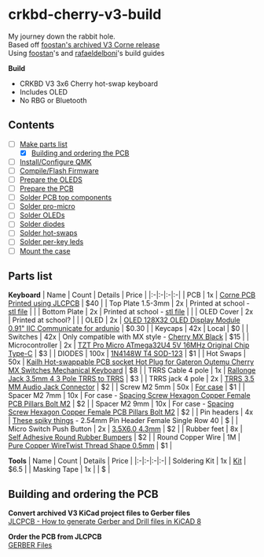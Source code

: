 # crkbd-cherry-v3-build

My journey down the rabbit hole.  
Based off [foostan's archived V3 Corne release](https://github.com/foostan/crkbd/releases/tag/v3-final)  
Using [foostan](https://github.com/foostan/crkbd/blob/main/docs/corne-cherry/v3/buildguide_en.md)'s and [rafaeldelboni](https://github.com/rafaeldelboni/buildlogs/blob/main/crkbd-v3.md#compileflash-firmware)'s build guides

**Build**  
- CRKBD V3 3x6 Cherry hot-swap keyboard
- Includes OLED
- No RBG or Bluetooth

## Contents
- [ ] [Make parts list](#parts-list)
  - [X] [Building and ordering the PCB](#building-and-ordering-the-pcb)
- [ ] [Install/Configure QMK](#installconfigure-qmk)
- [ ] [Compile/Flash Firmware](#compileflash-firmware)
- [ ] [Prepare the OLEDS](#prepare-oleds)
- [ ] [Prepare the PCB](#prepare-pcb)
- [ ] [Solder PCB top components](#solder-pcb-top-components)
- [ ] [Solder pro-micro](#solder-pro-micro)
- [ ] [Solder OLEDs](#solder-oleds)
- [ ] [Solder diodes](#solder-diodes)
- [ ] [Solder hot-swaps](#solder-hot-swaps)
- [ ] [Solder per-key leds](#solder-per-key-leds)
- [ ] [Mount the case](#mount-the-case)

## Parts list
**Keyboard**
| Name | Count | Details | Price |
|:-|:-|:-|:-|
| PCB | 1x | [Corne PCB Printed using JLCPCB](https://jlcpcb.com/) | $40 |
| Top Plate 1.5-3mm | 2x |  Printed at school - [stl file]() | |
| Bottom Plate | 2x | Printed at school - [stl file]() | |
| OLED Cover | 2x | Printed at school? | |
| OLED | 2x | [OLED 128X32 OLED Display Module 0.91" IIC Communicate for ardunio](https://www.aliexpress.com/item/32777216785.html?spm=a2g0s.9042311.0.0.27424c4dlrgRjA) | $0.30 |
| Keycaps | 42x | Local | $0 |
| Switches | 42x | Only compatible with MX style - [Cherry MX Black](https://www.aliexpress.us/item/3256806069646359.html?spm=a2g0o.productlist.main.1.4a497310hnQLCq&algo_pvid=73237be8-dd90-41c8-bd4a-edbb61f7318c&algo_exp_id=73237be8-dd90-41c8-bd4a-edbb61f7318c-0&pdp_npi=4%40dis%21USD%217.83%210.99%21%21%2155.50%216.98%21%402101c5b217243508666094488e10c5%2112000036489552473%21sea%21US%212778608228%21ABX&curPageLogUid=zhhR89q5ZmTu&utparam-url=scene%3Asearch%7Cquery_from%3A#nav-review) | $15 |
| Microcontroller | 2x | [TZT Pro Micro ATmega32U4 5V 16MHz Original Chip Type-C](https://www.aliexpress.us/item/2251832581993895.html?spm=a2g0s.9042311.0.0.27424c4dlrgRjA&gatewayAdapt=glo2usa4itemAdapt) | $3 |
| DIODES | 100x | [1N4148W T4 SOD-123](https://www.aliexpress.us/item/2251832735176193.html?spm=a2g0o.cart.0.0.624d38dayf8uXk&mp=1&gatewayAdapt=glo2usa) | $1 |
| Hot Swaps | 50x | [Kailh Hot-swappable PCB socket Hot Plug for Gateron Outemu Cherry MX Switches Mechanical Keyboard](https://www.aliexpress.us/item/2255800865526224.html?spm=a2g0s.9042311.0.0.27424c4dlrgRjA&gatewayAdapt=glo2usa4itemAdapt) | $8 |
| TRRS Cable 4 pole | 1x | [Rallonge Jack 3.5mm 4 3 Pole TRRS to TRRS](https://www.aliexpress.us/item/3256805991501373.html?spm=a2g0o.productlist.main.1.10596d99xhZTwL&algo_pvid=9dde26da-8622-45dc-8815-b85b16e86c14&algo_exp_id=9dde26da-8622-45dc-8815-b85b16e86c14-0&pdp_npi=4%40dis%21USD%214.45%210.99%21%21%2131.54%217.01%21%402101c5b117242987081857098e0582%2112000036149303822%21sea%21US%212778608228%21ABX&curPageLogUid=1JhzGCK9fNj9&utparam-url=scene%3Asearch%7Cquery_from%3A) | $3 |
| TRRS jack 4 pole | 2x | [TRRS 3.5 MM Audio Jack Connector](https://www.aliexpress.us/item/2251832843150354.html?spm=a2g0o.productlist.main.1.48111de5AJ9NKs&algo_pvid=5dba46f3-603a-4bae-a23b-4ff6e264e75a&algo_exp_id=5dba46f3-603a-4bae-a23b-4ff6e264e75a-0&pdp_npi=4%40dis%21USD%211.51%210.99%21%21%211.51%210.99%21%402101fb1717243074242777122e20ab%2112000038224902314%21sea%21US%212778608228%21ABX&curPageLogUid=ZP6AutQHqCPa&utparam-url=scene%3Asearch%7Cquery_from%3A) | $2 |
| Screw M2 5mm | 50x | [For case](https://www.aliexpress.us/item/3256805432431543.html?spm=a2g0o.productlist.main.7.71d74614yyKWon&algo_pvid=6ee9a92e-cdc7-460a-af3b-ac2b0e62eb9a&aem_p4p_detail=202408212153242149051534836220006711131&algo_exp_id=6ee9a92e-cdc7-460a-af3b-ac2b0e62eb9a-3&pdp_npi=4%40dis%21USD%211.02%210.96%21%21%217.24%216.81%21%402103094f17243024043121319e1b2a%2112000033767212213%21sea%21US%212778608228%21ABX&curPageLogUid=qknRdn84mFma&utparam-url=scene%3Asearch%7Cquery_from%3A&search_p4p_id=202408212153242149051534836220006711131_1) | $1 |
| Spacer M2 7mm | 10x | For case - [Spacing Screw Hexagon Copper Female PCB Pillars Bolt M2](https://www.aliexpress.us/item/3256805863280885.html?spm=a2g0o.productlist.main.31.81d0187fZbMQZZ&algo_pvid=6d868c51-1d17-4027-9621-7291015036ed&aem_p4p_detail=2024082122034312246280635684690006792288&algo_exp_id=6d868c51-1d17-4027-9621-7291015036ed-15&pdp_npi=4%40dis%21USD%211.73%210.99%21%21%211.73%210.99%21%402101f00117243030236031082e3709%2112000035491390234%21sea%21US%212778608228%21ABX&curPageLogUid=wCfdJ6WOajxb&utparam-url=scene%3Asearch%7Cquery_from%3A&search_p4p_id=2024082122034312246280635684690006792288_4) | $2 |
| Spacer M2 9mm | 10x | For case - [Spacing Screw Hexagon Copper Female PCB Pillars Bolt M2](https://www.aliexpress.us/item/3256805863280885.html?spm=a2g0o.productlist.main.31.81d0187fZbMQZZ&algo_pvid=6d868c51-1d17-4027-9621-7291015036ed&aem_p4p_detail=2024082122034312246280635684690006792288&algo_exp_id=6d868c51-1d17-4027-9621-7291015036ed-15&pdp_npi=4%40dis%21USD%211.73%210.99%21%21%211.73%210.99%21%402101f00117243030236031082e3709%2112000035491390234%21sea%21US%212778608228%21ABX&curPageLogUid=wCfdJ6WOajxb&utparam-url=scene%3Asearch%7Cquery_from%3A&search_p4p_id=2024082122034312246280635684690006792288_4) | $2 |
| Pin headers | 4x | [These spiky things](./assets/03-soldering-top-01.jpg) - 2.54mm Pin Header Female Single Row 40 | $ |
| Micro Switch Push Button | 2x | [3.5X6.0 4.3mm](https://www.aliexpress.us/item/2255801131587911.html?spm=a2g0o.productlist.main.11.25c42ab7945L0g&algo_pvid=dac85663-e6ab-4edf-8f0b-694a6933e9c6&algo_exp_id=dac85663-e6ab-4edf-8f0b-694a6933e9c6-5&pdp_npi=4%40dis%21USD%211.65%210.99%21%21%211.65%210.99%21%402101fb1017243134978332288e1d60%2110000015703759334%21sea%21US%212778608228%21ABX&curPageLogUid=Pw86YkSPPIYg&utparam-url=scene%3Asearch%7Cquery_from%3A) | $2 |
| Rubber feet | 8x | [Self Adhesive Round Rubber Bumpers](https://www.aliexpress.us/item/3256803421259871.html?spm=a2g0o.productlist.main.3.20532efcADR9z1&algo_pvid=65a8005d-cd94-42ca-a017-fcf571b98ffc&algo_exp_id=65a8005d-cd94-42ca-a017-fcf571b98ffc-1&pdp_npi=4%40dis%21USD%211.59%210.99%21%21%211.59%210.99%21%402103010b17243068517578144e2184%2112000026474338043%21sea%21US%212778608228%21ABX&curPageLogUid=nqeudm8T1Uhl&utparam-url=scene%3Asearch%7Cquery_from%3A) | $2 |
| Round Copper Wire | 1M | [Pure Copper WireTwist Thread Shape 0.5mm](https://www.aliexpress.us/item/3256806772792549.html?spm=a2g0o.productlist.main.1.10192f74voDhpm&algo_pvid=33f9b53c-ae14-4d63-9160-c78af2130582&algo_exp_id=33f9b53c-ae14-4d63-9160-c78af2130582-0&pdp_npi=4%40dis%21USD%211.54%210.99%21%21%2110.92%217.00%21%402103094c17243526512706070e79c7%2112000038859573610%21sea%21US%212778608228%21ABX&curPageLogUid=2X96d6KIMnHD&utparam-url=scene%3Asearch%7Cquery_from%3A) | $1 |

**Tools**
| Name | Count | Details | Price |
|:-|:-|:-|:-|
| Soldering Kit | 1x | [Kit](https://www.amazon.com/Soldering-Kit-Temperature-Desoldering-Electronics/dp/B07GTGGLXN/ref=sr_1_5?crid=38MPRDWM5JBD2&dib=eyJ2IjoiMSJ9.bN2ArPTpgQRijAd577UAx2lb0lxJe9OJfvIrJ6Bhu94uZRdZ0QiOR1-KaozOEwvqRFJO6PmfGYfSgNX8FCBUUr7tF74wEkvH2oPiK_vOUmZ4kcyFUs1GxnhlBGenUVRiocpGicXoasYk4pn2j1hmV_uITJfg-8F86EbmyExxmN_qOA8LUu2XNpdrcps8dFHy3x6Vsxs0nPWFvIyXwVel8fIs0YaS7FLhzvMPE6c5Bm9Sv0gDM9kTUX6UC23l9WSCI8h0VyGKKpOtbs7h1YVjf3JVk5e2DfrIKZ26WudrKVE.zCvhrofR5D4P22aA3xQqujJoRpbFraz-JM9WFvdwxwk&dib_tag=se&keywords=soldering+kit&qid=1724294807&sprefix=soldering+ki%2Caps%2C181&sr=8-5#customerReviews) | $6.5 |
| Masking Tape | 1x | | $ |

## Building and ordering the PCB
**Convert archived V3 KiCad project files to Gerber files**  
[JLCPCB - How to generate Gerber and Drill files in KiCAD 8](https://jlcpcb.com/help/article/how-to-generate-gerber-and-drill-files-in-kicad-8)

**Order the PCB from JLCPCB**  
[GERBER Files](./GERBER-v3-cherry.zip)



